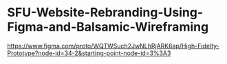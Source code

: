 # SFU-Website-Rebranding-Using-Figma-and-Balsamic-Wireframing

https://www.figma.com/proto/WQTWSuch2JwNLhRjARK6ap/High-Fidelty-Prototype?node-id=34-2&starting-point-node-id=3%3A3
